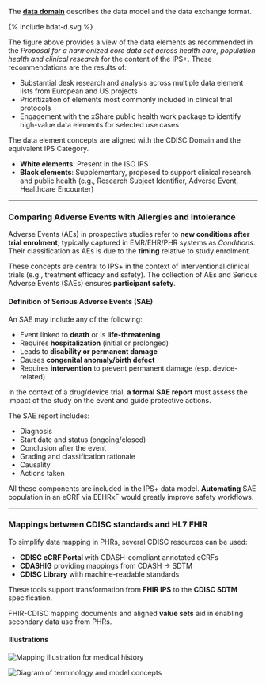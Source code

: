 
The [**data domain**](https://build.fhir.org/ig/hl7-eu/xshare-IPS+/content.html) describes the data model and the data exchange format.

<div>
<p> </p>
{% include bdat-d.svg %}
<p> </p>
</div>

The figure above provides a view of the data elements as recommended in the *Proposal for a harmonized core data set across health care, population health and clinical research* for the content of the IPS+. These recommendations are the results of:

* Substantial desk research and analysis across multiple data element lists from European and US projects
* Prioritization of elements most commonly included in clinical trial protocols
* Engagement with the xShare public health work package to identify high-value data elements for selected use cases

The data element concepts are aligned with the CDISC Domain and the equivalent IPS Category.

* **White elements**: Present in the ISO IPS
* **Black elements**: Supplementary, proposed to support clinical research and public health (e.g., Research Subject Identifier, Adverse Event, Healthcare Encounter)

---

### Comparing Adverse Events with Allergies and Intolerance

Adverse Events (AEs) in prospective studies refer to **new conditions after trial enrolment**, typically captured in EMR/EHR/PHR systems as *Conditions*. Their classification as AEs is due to the **timing** relative to study enrolment.

These concepts are central to IPS+ in the context of interventional clinical trials (e.g., treatment efficacy and safety). The collection of AEs and Serious Adverse Events (SAEs) ensures **participant safety**.

#### Definition of Serious Adverse Events (SAE)

An SAE may include any of the following:

* Event linked to **death** or is **life-threatening**
* Requires **hospitalization** (initial or prolonged)
* Leads to **disability or permanent damage**
* Causes **congenital anomaly/birth defect**
* Requires **intervention** to prevent permanent damage (esp. device-related)

In the context of a drug/device trial, **a formal SAE report** must assess the impact of the study on the event and guide protective actions.

The SAE report includes:

* Diagnosis
* Start date and status (ongoing/closed)
* Conclusion after the event
* Grading and classification rationale
* Causality
* Actions taken

All these components are included in the IPS+ data model.
**Automating** SAE population in an eCRF via EEHRxF would greatly improve safety workflows.

---

### Mappings between CDISC standards and HL7 FHIR

To simplify data mapping in PHRs, several CDISC resources can be used:

* **CDISC eCRF Portal** with CDASH-compliant annotated eCRFs
* **CDASHIG** providing mappings from CDASH → SDTM
* **CDISC Library** with machine-readable standards

These tools support transformation from **FHIR IPS** to the **CDISC SDTM** specification.

FHIR-CDISC mapping documents and aligned **value sets** aid in enabling secondary data use from PHRs.

#### Illustrations

![Mapping illustration for medical history](medical-history.jpg)

![Diagram of terminology and model concepts](diagram-funnel.jpg)
